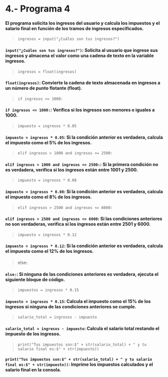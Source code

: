 # 4.- Programa 4
#### El programa solicita los ingresos del usuario y calcula los impuestos y el salario final en función de los tramos de ingresos especificados.
> ```ingresos = input("¿Cuáles son tus ingresos?")```

#### ```input("¿Cuáles son tus ingresos?")```: Solicita al usuario que ingrese sus ingresos y almacena el valor como una cadena de texto en la variable ingresos.
> ```ingresos = float(ingresos)```  

#### ```float(ingresos)```: Convierte la cadena de texto almacenada en ingresos a un número de punto flotante (float).
> ```if ingresos <= 1000:```

#### ```if ingresos <= 1000:```: Verifica si los ingresos son menores o iguales a 1000.
> ```impuesto = ingresos * 0.05```

#### ```impuesto = ingresos * 0.05```: Si la condición anterior es verdadera, calcula el impuesto como el 5% de los ingresos.
> ```elif ingresos > 1000 and ingresos <= 2500:```

#### ```elif ingresos > 1000 and ingresos <= 2500:```: Si la primera condición no es verdadera, verifica si los ingresos están entre 1001 y 2500.
> ```impuesto = ingresos * 0.08```

#### ```impuesto = ingresos * 0.08```: Si la condición anterior es verdadera, calcula el impuesto como el 8% de los ingresos.
> ```elif ingresos > 2500 and ingresos <= 6000:```

#### ```elif ingresos > 2500 and ingresos <= 6000```: Si las condiciones anteriores no son verdaderas, verifica si los ingresos están entre 2501 y 6000.
> ```impuesto = ingresos * 0.12```

#### ```impuesto = ingresos * 0.12```: Si la condición anterior es verdadera, calcula el impuesto como el 12% de los ingresos.
> else:

#### ```else:```: Si ninguna de las condiciones anteriores es verdadera, ejecuta el siguiente bloque de código.
> ```impuestos = ingresos * 0.15```

#### ```impuesto = ingresos * 0.15```: Calcula el impuesto como el 15% de los ingresos si ninguna de las condiciones anteriores se cumple.
> ```salario_total = ingresos - impuesto```

#### ```salario_total = ingresos - impuesto```: Calcula el salario total restando el impuesto de los ingresos.
> ```print("Tus impuestos son:$" + str(salario_total) + " y tu salario final es:$" + str(impuesto))```

#### ```print("Tus impuestos son:$" + str(salario_total) + " y tu salario final es:$" + str(impuesto))```: Imprime los impuestos calculados y el salario final en la consola.
